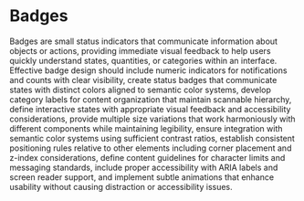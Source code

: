 # Badges

Badges are small status indicators that communicate information about objects or actions, providing immediate visual feedback to help users quickly understand states, quantities, or categories within an interface. Effective badge design should include numeric indicators for notifications and counts with clear visibility, create status badges that communicate states with distinct colors aligned to semantic color systems, develop category labels for content organization that maintain scannable hierarchy, define interactive states with appropriate visual feedback and accessibility considerations, provide multiple size variations that work harmoniously with different components while maintaining legibility, ensure integration with semantic color systems using sufficient contrast ratios, establish consistent positioning rules relative to other elements including corner placement and z-index considerations, define content guidelines for character limits and messaging standards, include proper accessibility with ARIA labels and screen reader support, and implement subtle animations that enhance usability without causing distraction or accessibility issues.